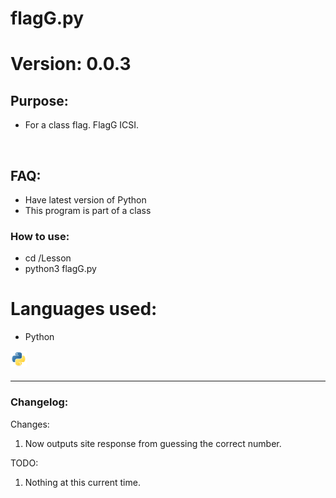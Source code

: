 # flagG.py
# Version: 0.0.3

## Purpose:

- For a class flag. FlagG ICSI.
<br />

## FAQ:
- Have latest version of Python
- This program is part of a class

### How to use:
- cd /Lesson
- python3 flagG.py

# Languages used:
- Python
<img align="left" alt="Python" width="26px" src="https://raw.githubusercontent.com/devicons/devicon/master/icons/python/python-original.svg" style="padding-right:10px;" />

<br />
<br />

---

### Changelog:
Changes:
1. Now outputs site response from guessing the correct number.

TODO:
1. Nothing at this current time.